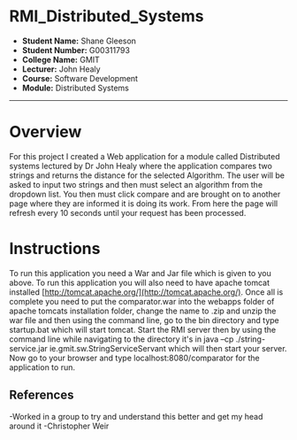# RMI_Distributed_Systems

- **Student Name:** Shane Gleeson
- **Student Number:** G00311793
- **College Name:** GMIT
- **Lecturer:** John Healy
- **Course:** Software Development
- **Module:** Distributed Systems


---

# Overview

For this project I created a Web application for a module called Distributed systems lectured by Dr John Healy where the application compares two strings and returns the distance for the selected Algorithm. The user will be asked to input two strings and then must select an algorithm from the dropdown list. You then must click compare and are brought on to another page where they are informed it is doing its work. From here the page will refresh every 10 seconds until your request has been processed.

# Instructions
To run this application you need a War and Jar file which is given to you above. To run this application you will also need to have apache tomcat installed [http://tomcat.apache.org/](http://tomcat.apache.org/). Once all is complete you need to put the comparator.war into the webapps folder of apache tomcats installation folder, change the name to .zip and unzip the war file and then using the command line, go to the bin directory and type startup.bat which will start tomcat. Start the RMI server then by using the command line while navigating to the directory it's in java –cp ./string-service.jar ie.gmit.sw.StringServiceServant which will then start your server. Now go to your browser and type localhost:8080/comparator for the application to run.




## References
-Worked in a group to try and understand this better and get my head around it 
-Christopher Weir
